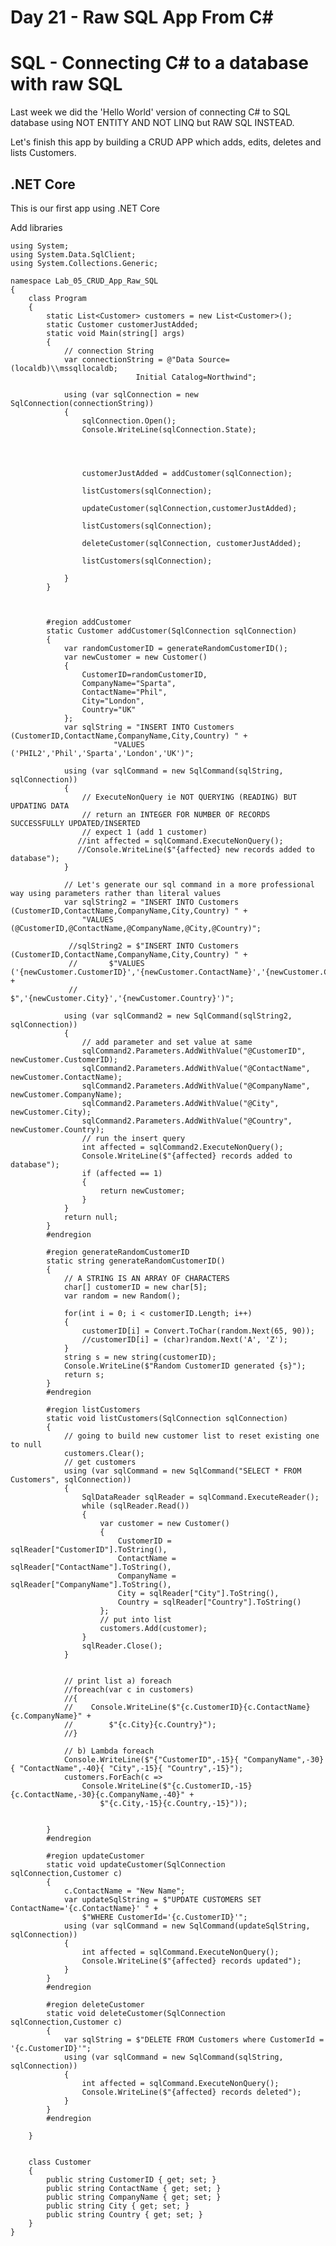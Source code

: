 # Day 21 - Raw SQL App From C#

# SQL - Connecting C# to a database with raw SQL

Last week we did the 'Hello World' version of connecting C# to SQL database using NOT ENTITY AND NOT LINQ but RAW SQL INSTEAD.

Let's finish this app by building a CRUD APP which adds, edits, deletes and lists Customers.

## .NET Core

This is our first app using .NET Core

Add libraries

    using System;
    using System.Data.SqlClient;
    using System.Collections.Generic;
    
    namespace Lab_05_CRUD_App_Raw_SQL
    {
        class Program
        {
            static List<Customer> customers = new List<Customer>();
            static Customer customerJustAdded;
            static void Main(string[] args)
            {
                // connection String
                var connectionString = @"Data Source=(localdb)\\mssqllocaldb;
                                Initial Catalog=Northwind";
    
                using (var sqlConnection = new SqlConnection(connectionString))
                {
                    sqlConnection.Open();
                    Console.WriteLine(sqlConnection.State);
    
    
    
    
                    customerJustAdded = addCustomer(sqlConnection);
    
                    listCustomers(sqlConnection);
    
                    updateCustomer(sqlConnection,customerJustAdded);
    
                    listCustomers(sqlConnection);
    
                    deleteCustomer(sqlConnection, customerJustAdded);
    
                    listCustomers(sqlConnection);
    
                }
            }
    
    
    
            #region addCustomer
            static Customer addCustomer(SqlConnection sqlConnection)
            {
                var randomCustomerID = generateRandomCustomerID();
                var newCustomer = new Customer()
                {
                    CustomerID=randomCustomerID,
                    CompanyName="Sparta",
                    ContactName="Phil",
                    City="London",
                    Country="UK"
                };
                var sqlString = "INSERT INTO Customers (CustomerID,ContactName,CompanyName,City,Country) " +
                           "VALUES ('PHIL2','Phil','Sparta','London','UK')";
    
                using (var sqlCommand = new SqlCommand(sqlString, sqlConnection))
                {
                    // ExecuteNonQuery ie NOT QUERYING (READING) BUT UPDATING DATA
                    // return an INTEGER FOR NUMBER OF RECORDS SUCCESSFULLY UPDATED/INSERTED
                    // expect 1 (add 1 customer)
                   //int affected = sqlCommand.ExecuteNonQuery();
                   //Console.WriteLine($"{affected} new records added to database");
                }
    
                // Let's generate our sql command in a more professional way using parameters rather than literal values
                var sqlString2 = "INSERT INTO Customers (CustomerID,ContactName,CompanyName,City,Country) " +
                    "VALUES (@CustomerID,@ContactName,@CompanyName,@City,@Country)";
    
                 //sqlString2 = $"INSERT INTO Customers (CustomerID,ContactName,CompanyName,City,Country) " +
                 //       $"VALUES ('{newCustomer.CustomerID}','{newCustomer.ContactName}','{newCustomer.CompanyName}'" +
                 //       $",'{newCustomer.City}','{newCustomer.Country}')";
    
                using (var sqlCommand2 = new SqlCommand(sqlString2, sqlConnection))
                {
                    // add parameter and set value at same
                    sqlCommand2.Parameters.AddWithValue("@CustomerID", newCustomer.CustomerID);
                    sqlCommand2.Parameters.AddWithValue("@ContactName", newCustomer.ContactName);
                    sqlCommand2.Parameters.AddWithValue("@CompanyName", newCustomer.CompanyName);
                    sqlCommand2.Parameters.AddWithValue("@City", newCustomer.City);
                    sqlCommand2.Parameters.AddWithValue("@Country", newCustomer.Country);
                    // run the insert query
                    int affected = sqlCommand2.ExecuteNonQuery();
                    Console.WriteLine($"{affected} records added to database");
                    if (affected == 1)
                    {
                        return newCustomer;
                    }
                }
                return null;
            }
            #endregion
    
            #region generateRandomCustomerID
            static string generateRandomCustomerID()
            {
                // A STRING IS AN ARRAY OF CHARACTERS
                char[] customerID = new char[5];
                var random = new Random();
    
                for(int i = 0; i < customerID.Length; i++)
                {
                    customerID[i] = Convert.ToChar(random.Next(65, 90));
                    //customerID[i] = (char)random.Next('A', 'Z');
                }
                string s = new string(customerID);
                Console.WriteLine($"Random CustomerID generated {s}");
                return s;
            }
            #endregion
    
            #region listCustomers
            static void listCustomers(SqlConnection sqlConnection)
            {
                // going to build new customer list to reset existing one to null
                customers.Clear();
                // get customers
                using (var sqlCommand = new SqlCommand("SELECT * FROM Customers", sqlConnection))
                {
                    SqlDataReader sqlReader = sqlCommand.ExecuteReader();
                    while (sqlReader.Read())
                    {
                        var customer = new Customer()
                        {
                            CustomerID = sqlReader["CustomerID"].ToString(),
                            ContactName = sqlReader["ContactName"].ToString(),
                            CompanyName = sqlReader["CompanyName"].ToString(),
                            City = sqlReader["City"].ToString(),
                            Country = sqlReader["Country"].ToString()
                        };
                        // put into list 
                        customers.Add(customer);
                    }
                    sqlReader.Close();
                }
    
    
                // print list a) foreach
                //foreach(var c in customers)
                //{
                //    Console.WriteLine($"{c.CustomerID}{c.ContactName}{c.CompanyName}" +
                //        $"{c.City}{c.Country}");
                //}
    
                // b) Lambda foreach
                Console.WriteLine($"{"CustomerID",-15}{ "CompanyName",-30}{ "ContactName",-40}{ "City",-15}{ "Country",-15}");
                customers.ForEach(c =>
                    Console.WriteLine($"{c.CustomerID,-15}{c.ContactName,-30}{c.CompanyName,-40}" +
                        $"{c.City,-15}{c.Country,-15}"));
    
    
            }
            #endregion
    
            #region updateCustomer
            static void updateCustomer(SqlConnection sqlConnection,Customer c)
            {
                c.ContactName = "New Name";
                var updateSqlString = $"UPDATE CUSTOMERS SET ContactName='{c.ContactName}' " +
                    $"WHERE CustomerId='{c.CustomerID}'";
                using (var sqlCommand = new SqlCommand(updateSqlString, sqlConnection))
                {
                    int affected = sqlCommand.ExecuteNonQuery();
                    Console.WriteLine($"{affected} records updated");
                }
            }
            #endregion
    
            #region deleteCustomer
            static void deleteCustomer(SqlConnection sqlConnection,Customer c)
            {
                var sqlString = $"DELETE FROM Customers where CustomerId = '{c.CustomerID}'";
                using (var sqlCommand = new SqlCommand(sqlString, sqlConnection))
                {
                    int affected = sqlCommand.ExecuteNonQuery();
                    Console.WriteLine($"{affected} records deleted");
                }
            }
            #endregion
    
        }
    
    
        class Customer
        {
            public string CustomerID { get; set; }
            public string ContactName { get; set; }
            public string CompanyName { get; set; }
            public string City { get; set; }
            public string Country { get; set; }
        }
    }